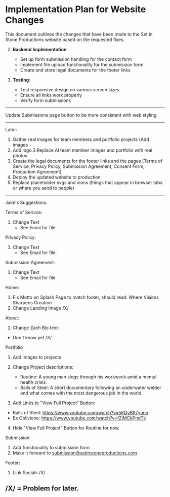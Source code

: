 # Implementation Plan for Website Changes

This document outlines the changes that have been made to the Set in Stone Productions website based on the requested fixes.


2. **Backend Implementation**:
   - Set up form submission handling for the contact form
   - Implement file upload functionality for the submission form
   - Create and store legal documents for the footer links

3. **Testing**:
   - Test responsive design on various screen sizes
   - Ensure all links work properly
   - Verify form submissions
----

Update Submissions page button to be more consistent with web styling 


------
Later:  
1. Gather real images for team members and portfolio projects (Add images
2. Add logo
3.Replace AI team member images and portfolio with real photos
4. Create the legal documents for the footer links and the pages (Terms of Service, Privacy Policy, Submission Agreement, Consent Form, Production Agreement)
5. Deploy the updated website to production
6. Replace placeholder svgs and icons (things that appear in browser tabs or where you send to people) 




------ 

Jake's Suggestions:

Terms of Serivce:
1. Change Text
   - See Email for file.
  
Privacy Policy:
1. Change Text
   - See Email for file.
  
Submission Agreement:
1. Change Text
   - See Email for file

Home:
1. Fix Motto on Splash Page to match footer, should read: Where Visions Sharpens Creation
2. Change Landing Image /X/

About:
1. Change Zach Bio text:
- Don't know yet /X/

Portfolio  
1. Add images to projects
2. Change Project descriptions:
   - Routine: A young man slogs through his workweek amid a mental health crisis.
   - Balls of Steel: A short documentary following an underwater welder and what comes with the most dangerous job in the world.
  
3. Add Links to "View Full Project" Button:
- Balls of Steel: https://www.youtube.com/watch?v=5KQyB97yuno 
- Ex Oblivione: https://www.youtube.com/watch?v=fZiMCkPndTk

4. Hide "View Full Project" Button for Routine for now. 

Submission
1. Add functionality to submission form
2. Make it forward to submission@setinstoneproductions.com

Footer:
1. Link Socials /X/

/X/ = Problem for later. 
---
